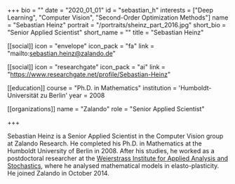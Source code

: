 +++
bio = ""
date = "2020_01_01"
id = "sebastian_h"
interests = ["Deep Learning", "Computer Vision", "Second-Order Optimization Methods"]
name = "Sebastian Heinz"
portrait = "/portraits/sheinz_part_2016.jpg"
short_bio = "Senior Applied Scientist"
short_name = ""
title = "Sebastian Heinz"

[[social]]
    icon = "envelope"
    icon_pack = "fa"
    link = "mailto:sebastian.heinz@zalando.de"

[[social]]
    icon = "researchgate"
    icon_pack = "ai"
    link = "https://www.researchgate.net/profile/Sebastian-Heinz"    
    
[[education]]
    course = "Ph.D. in Mathematics"
    institution = 'Humboldt-Universität zu Berlin'
    year = 2008

[[organizations]]
    name = "Zalando"
    role = "Senior Applied Scientist"

+++

Sebastian Heinz is a Senior Applied Scientist in the Computer Vision group at Zalando Research. He completed his Ph.D. in Mathematics at the Humboldt University of Berlin in 2008. After his studies, he worked as a postdoctoral researcher at the [Weierstrass Institute for Applied Analysis and Stochastics](http://wias-berlin.de/), where he analysed mathematical models in elasto-plasticity. He joined Zalando in October 2014.
